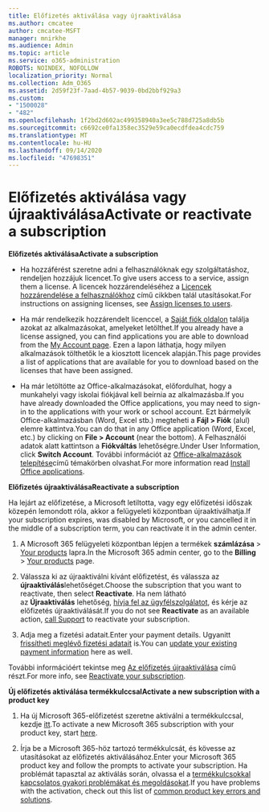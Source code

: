 ```yaml
---
title: Előfizetés aktiválása vagy újraaktiválása
ms.author: cmcatee
author: cmcatee-MSFT
manager: mnirkhe
ms.audience: Admin
ms.topic: article
ms.service: o365-administration
ROBOTS: NOINDEX, NOFOLLOW
localization_priority: Normal
ms.collection: Adm_O365
ms.assetid: 2d59f23f-7aad-4b57-9039-0bd2bbf929a3
ms.custom:
- "1500028"
- "482"
ms.openlocfilehash: 1f2bd2d602ac499358940a3ee5c788d725a8db5b
ms.sourcegitcommit: c6692ce0fa1358ec3529e59ca0ecdfdea4cdc759
ms.translationtype: MT
ms.contentlocale: hu-HU
ms.lasthandoff: 09/14/2020
ms.locfileid: "47698351"
---
```

# <a name="activate-or-reactivate-a-subscription"></a><span data-ttu-id="f9610-102">Előfizetés aktiválása vagy újraaktiválása</span><span class="sxs-lookup"><span data-stu-id="f9610-102">Activate or reactivate a subscription</span></span>

<span data-ttu-id="f9610-103">**Előfizetés aktiválása**</span><span class="sxs-lookup"><span data-stu-id="f9610-103">**Activate a subscription**</span></span>

- <span data-ttu-id="f9610-104">Ha hozzáférést szeretne adni a felhasználóknak egy szolgáltatáshoz, rendeljen hozzájuk licencet.</span><span class="sxs-lookup"><span data-stu-id="f9610-104">To give users access to a service, assign them a license.</span></span> <span data-ttu-id="f9610-105">A licencek hozzárendeléséhez a [Licencek hozzárendelése a felhasználókhoz](https://docs.microsoft.com/microsoft-365/admin/manage/assign-licenses-to-users) című cikkben talál utasításokat.</span><span class="sxs-lookup"><span data-stu-id="f9610-105">For instructions on assigning licenses, see [Assign licenses to users](https://docs.microsoft.com/microsoft-365/admin/manage/assign-licenses-to-users).</span></span>

- <span data-ttu-id="f9610-106">Ha már rendelkezik hozzárendelt licenccel, a [Saját fiók oldalon](https://portal.office.com/account/#installs) találja azokat az alkalmazásokat, amelyeket letölthet.</span><span class="sxs-lookup"><span data-stu-id="f9610-106">If you already have a license assigned, you can find applications you are able to download from the [My Account page](https://portal.office.com/account/#installs).</span></span> <span data-ttu-id="f9610-107">Ezen a lapon láthatja, hogy milyen alkalmazások tölthetők le a kiosztott licencek alapján.</span><span class="sxs-lookup"><span data-stu-id="f9610-107">This page provides a list of applications that are available for you to download based on the licenses that have been assigned.</span></span>

- <span data-ttu-id="f9610-108">Ha már letöltötte az Office-alkalmazásokat, előfordulhat, hogy a munkahelyi vagy iskolai fiókjával kell beírnia az alkalmazásba.</span><span class="sxs-lookup"><span data-stu-id="f9610-108">If you have already downloaded the Office applications, you may need to sign-in to the applications with your work or school account.</span></span> <span data-ttu-id="f9610-109">Ezt bármelyik Office-alkalmazásban (Word, Excel stb.) megteheti a **Fájl > Fiók** (alul) elemre kattintva.</span><span class="sxs-lookup"><span data-stu-id="f9610-109">You can do that in any Office application (Word, Excel, etc.) by clicking on **File > Account** (near the bottom).</span></span> <span data-ttu-id="f9610-110">A Felhasználói adatok alatt kattintson a **Fiókváltás** lehetőségre.</span><span class="sxs-lookup"><span data-stu-id="f9610-110">Under User Information, click **Switch Account**.</span></span> <span data-ttu-id="f9610-111">További információt az [Office-alkalmazások telepítése](https://docs.microsoft.com/microsoft-365/admin/setup/install-applications)című témakörben olvashat.</span><span class="sxs-lookup"><span data-stu-id="f9610-111">For more information read [Install Office applications](https://docs.microsoft.com/microsoft-365/admin/setup/install-applications).</span></span>

<span data-ttu-id="f9610-112">**Előfizetés újraaktiválása**</span><span class="sxs-lookup"><span data-stu-id="f9610-112">**Reactivate a subscription**</span></span>

<span data-ttu-id="f9610-113">Ha lejárt az előfizetése, a Microsoft letiltotta, vagy egy előfizetési időszak közepén lemondott róla, akkor a felügyeleti központban újraaktiválhatja.</span><span class="sxs-lookup"><span data-stu-id="f9610-113">If your subscription expires, was disabled by Microsoft, or you cancelled it in the middle of a subscription term, you can reactivate it in the admin center.</span></span>
  
1. <span data-ttu-id="f9610-114">A Microsoft 365 felügyeleti központban lépjen a termékek **számlázása**  >  [Your products](https://go.microsoft.com/fwlink/p/?linkid=842054) lapra.</span><span class="sxs-lookup"><span data-stu-id="f9610-114">In the Microsoft 365 admin center, go to the **Billing** > [Your products](https://go.microsoft.com/fwlink/p/?linkid=842054) page.</span></span>

2. <span data-ttu-id="f9610-115">Válassza ki az újraaktiválni kívánt előfizetést, és válassza az **újraaktiválás**lehetőséget.</span><span class="sxs-lookup"><span data-stu-id="f9610-115">Choose the subscription that you want to reactivate, then select **Reactivate**.</span></span> <span data-ttu-id="f9610-116">Ha nem látható az **Újraaktiválás** lehetőség, [hívja fel az ügyfélszolgálatot](https://docs.microsoft.com/microsoft-365/admin/contact-support-for-business-products), és kérje az előfizetés újraaktiválását.</span><span class="sxs-lookup"><span data-stu-id="f9610-116">If you do not see **Reactivate** as an available action, [call Support](https://docs.microsoft.com/microsoft-365/admin/contact-support-for-business-products) to reactivate your subscription.</span></span>

3. <span data-ttu-id="f9610-117">Adja meg a fizetési adatait.</span><span class="sxs-lookup"><span data-stu-id="f9610-117">Enter your payment details.</span></span> <span data-ttu-id="f9610-118">Ugyanitt [frissítheti meglévő fizetési adatait](https://docs.microsoft.com/microsoft-365/commerce/billing-and-payments/manage-payment-methods) is.</span><span class="sxs-lookup"><span data-stu-id="f9610-118">You can [update your existing payment information](https://docs.microsoft.com/microsoft-365/commerce/billing-and-payments/manage-payment-methods) here as well.</span></span>

<span data-ttu-id="f9610-119">További információért tekintse meg [Az előfizetés újraaktiválása](https://docs.microsoft.com/microsoft-365/commerce/subscriptions/reactivate-your-subscription) című részt.</span><span class="sxs-lookup"><span data-stu-id="f9610-119">For more info, see [Reactivate your subscription](https://docs.microsoft.com/microsoft-365/commerce/subscriptions/reactivate-your-subscription).</span></span>

<span data-ttu-id="f9610-120">**Új előfizetés aktiválása termékkulccsal**</span><span class="sxs-lookup"><span data-stu-id="f9610-120">**Activate a new subscription with a product key**</span></span>

1. <span data-ttu-id="f9610-121">Ha új Microsoft 365-előfizetést szeretne aktiválni a termékkulccsal, kezdje [itt](https://support.office.com/article/where-to-enter-your-office-product-key-0a82e5ae-739e-4b92-a6f4-2ec780c185db).</span><span class="sxs-lookup"><span data-stu-id="f9610-121">To activate a new Microsoft 365 subscription with your product key, start [here](https://support.office.com/article/where-to-enter-your-office-product-key-0a82e5ae-739e-4b92-a6f4-2ec780c185db).</span></span>

2. <span data-ttu-id="f9610-122">Írja be a Microsoft 365-höz tartozó termékkulcsát, és kövesse az utasításokat az előfizetés aktiválásához.</span><span class="sxs-lookup"><span data-stu-id="f9610-122">Enter your Microsoft 365 product key and follow the prompts to activate your subscription.</span></span> <span data-ttu-id="f9610-123">Ha problémát tapasztal az aktiválás során, olvassa el a [termékkulcsokkal kapcsolatos gyakori problémákat és megoldásokat](https://docs.microsoft.com/microsoft-365/commerce/product-key-errors-and-solutions).</span><span class="sxs-lookup"><span data-stu-id="f9610-123">If you have problems with the activation, check out this list of [common product key errors and solutions](https://docs.microsoft.com/microsoft-365/commerce/product-key-errors-and-solutions).</span></span>
